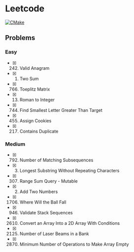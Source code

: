 # Leetcode

[![CMake](https://github.com/palmanov/scpi-wrapper/actions/workflows/cmake.yml/badge.svg)](https://github.com/palmanov/scpi-wrapper/actions/workflows/cmake.yml)

## Problems

### Easy

- [x] 242. Valid Anagram
- [x] 1. Two Sum
- [x] 766. Toeplitz Matrix
- [x] 13. Roman to Integer
- [x] 744. Find Smallest Letter Greater Than Target
- [x] 455. Assign Cookies
- [x] 217. Contains Duplicate

### Medium

- [x] 792. Number of Matching Subsequences
- [x] 3. Longest Substring Without Repeating Characters
- [x] 307. Range Sum Query - Mutable
- [x] 2. Add Two Numbers
- [x] 1706. Where Will the Ball Fall
- [x] 946. Validate Stack Sequences
- [x] 2610. Convert an Array Into a 2D Array With Conditions
- [x] 2125. Number of Laser Beams in a Bank
- [x] 2870. Minimum Number of Operations to Make Array Empty
